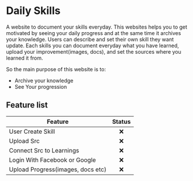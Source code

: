 # Daily Skills
A website to document your skills everyday. This websites helps you to get motivated by seeing your daily progress and at the same time it archives your knowledge. Users can describe and set their own skill they want update. Each skills you can document everyday what you have learned, upload your improvement(images, docs), and set the sources where you learned it from.  

So the main purpose of this website is to:
* Archive your knowledge
* See Your progression


## Feature list


| Feature                                   |     Status    | 
|-------------------------------------------|:-------------:|
| User Create Skill                         |      ❌       |
| Upload Src                                |      ❌       |  
| Connect Src to Learnings                  |      ❌       |
| Login With Facebook or Google             |      ❌       |
| Upload Progress(images, docs etc)         |      ❌       |
